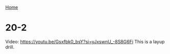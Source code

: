 [Home](./warmup.md)

# 20-2
Video: https://youtu.be/Gsxfbk0_bsY?si=yJxswnU_-8S8G6Fi
This is a layup drill. 
